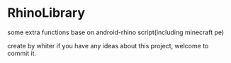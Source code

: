 # RhinoLibrary
some extra functions base on android-rhino script(including minecraft pe)

create by whiter
if you have any ideas about this project, welcome to commit it.
